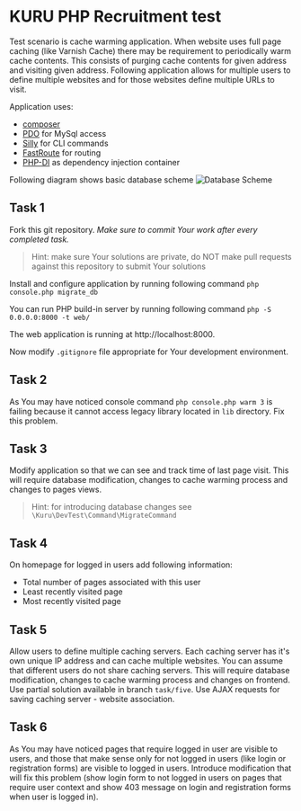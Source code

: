 # KURU PHP Recruitment test

Test scenario is cache warming application.
When website uses full page caching (like Varnish Cache) there may be requirement to periodically warm cache contents.
This consists of purging cache contents for given address and visiting given address.
Following application allows for multiple users to define multiple websites and for those websites define multiple URLs to visit.

Application uses:
* [composer](http://getcomposer.org)
* [PDO](http://php.net/manual/en/book.pdo.php) for MySql access
* [Silly](http://mnapoli.fr/silly/) for CLI commands
* [FastRoute](https://github.com/nikic/FastRoute) for routing
* [PHP-DI](http://php-di.org/) as dependency injection container

Following diagram shows basic database scheme
![Database Scheme](doc/db.png)


## Task 1

Fork this git repository.
_Make sure to commit Your work after every completed task._
> Hint: make sure Your solutions are private, do NOT make pull requests against this repository to submit Your solutions

Install and configure application by running following command
`php console.php migrate_db`

You can run PHP build-in server by running following command
`php -S 0.0.0.0:8000 -t web/`

The web application is running at http://localhost:8000.

Now modify `.gitignore` file appropriate for Your development environment.

## Task 2

As You may have noticed console command `php console.php warm 3` is failing because it cannot access legacy library located in `lib` directory.
Fix this problem.

## Task 3

Modify application so that we can see and track time of last page visit.
This will require database modification, changes to cache warming process and changes to pages views.
> Hint: for introducing database changes see `\Kuru\DevTest\Command\MigrateCommand`

## Task 4

On homepage for logged in users add following information:
* Total number of pages associated with this user
* Least recently visited page
* Most recently visited page

## Task 5

Allow users to define multiple caching servers.
Each caching server has it's own unique IP address and can cache multiple websites.
You can assume that different users do not share caching servers.
This will require database modification, changes to cache warming process and changes on frontend.
Use partial solution available in branch `task/five`.
Use AJAX requests for saving caching server - website association.

## Task 6

As You may have noticed pages that require logged in user are visible to users, and those that make sense only for not logged in users (like login or registration forms) are visible to logged in users.
Introduce modification that will fix this problem (show login form to not logged in users on pages that require user context and show 403 message on login and registration forms when user is logged in).

